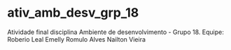 # ativ_amb_desv_grp_18
Atividade final disciplina Ambiente de desenvolvimento - Grupo 18.
Equipe:
Roberio Leal
Emelly 
Romulo Alves
Nailton Vieira
